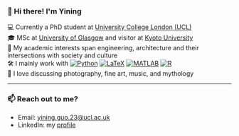 ### 👋 Hi there! I'm Yining

  💻 Currently a PhD student at [University College London (UCL)](https://www.ucl.ac.uk/civil-environmental-geomatic-engineering/research/groups-centres-and-sections/fire-structural-engineering-fse)  
  🎓 MSc at [University of Glasgow](https://www.gla.ac.uk/schools/engineering/) and visitor at [Kyoto University](https://www.t.kyoto-u.ac.jp/en)  
  🔬 My academic interests span engineering, architecture and their intersections with society and culture    
  🛠️ I mainly work with  [![Python](https://img.shields.io/badge/.py-3670A0?style=flat&logo=python&logoColor=white)](https://www.python.org/)
  [![LaTeX](https://img.shields.io/badge/.tex-008080?style=flat&logo=latex&logoColor=white)](https://www.latex-project.org/)
  [![MATLAB](https://img.shields.io/badge/.m-0076A8?style=flat&logo=mathworks&logoColor=white)](https://www.mathworks.com/products/matlab.html)
  [![R](https://img.shields.io/badge/.R-276DC3?style=flat&logo=r&logoColor=white)](https://www.r-project.org/)  
  🎨 I love discussing photography, fine art, music, and mythology  

---

### 📫 Reach out to me?

- Email: yining.guo.23@ucl.ac.uk
- LinkedIn: my [profile](https://www.linkedin.com/in/yining-guo-9155a1317/)
